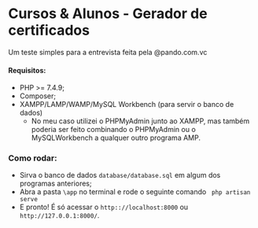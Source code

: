 # Cursos & Alunos - Gerador de certificados
Um teste simples para a entrevista feita pela @pando.com.vc
#### Requisitos:
- PHP >= 7.4.9;
- Composer;
- XAMPP/LAMP/WAMP/MySQL Workbench (para servir o banco de dados)
    - No meu caso utilizei o PHPMyAdmin junto ao XAMPP, mas também poderia ser feito combinando o PHPMyAdmin ou o MySQLWorkbench a qualquer outro programa AMP.
### Como rodar:
- Sirva o banco de dados ``` database/database.sql ``` em algum dos programas anteriores;
- Abra a pasta ``` \app ``` no terminal e rode o seguinte comando ``` php artisan serve```
- E pronto! É só acessar o ``` http:://localhost:8000 ``` ou ``` http://127.0.0.1:8000/ ```.
